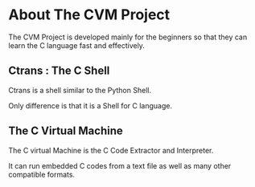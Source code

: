# About The CVM Project
The CVM Project is developed mainly for the beginners so that they can learn the C language fast and effectively.

## Ctrans : The C Shell
Ctrans is a shell similar to the Python Shell.

Only difference is that it is a Shell for C language.

## The C Virtual Machine
The C virtual Machine is the C Code Extractor and Interpreter.

It can run embedded C codes from a text file as well as many other compatible formats.
